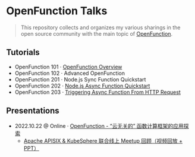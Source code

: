 # OpenFunction Talks

> This repository collects and organizes my various sharings in the open source community with the main topic of [OpenFunction](https://openfunction.dev/).

## Tutorials

- OpenFunction 101 · [OpenFunction Overview](https://openfunction-talks.netlify.app/2022/101-ofn-overview/)
- OpenFunction 102 · Advanced OpenFunction
- OpenFunction 201 · Node.js Sync Function Quickstart
- OpenFunction 202 · [Node.js Async Function Quickstart](https://openfunction-talks.netlify.app/2022/202-node-async/)
- OpenFunction 203 · [Triggering Async Function From HTTP Request](https://openfunction-talks.netlify.app/2022/203-node-mixed)

## Presentations

- 2022.10.22 @ Online · [OpenFunction - “云无关的” 函数计算框架的应用探索](https://openfunction-talks.netlify.app/2022/20221022/)
  - [Apache APISIX & KubeSphere 联合线上 Meetup 回顾（视频回放 + PPT）](https://mp.weixin.qq.com/s/KT3Eolq8-X5cYC8kr5SHBw)
